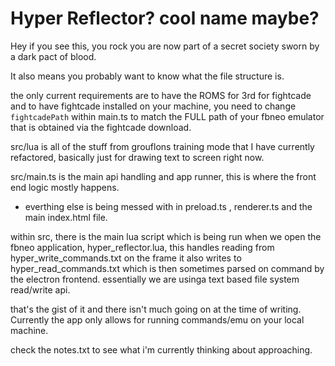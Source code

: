 # Hyper Reflector? cool name maybe?

Hey if you see this, you rock you are now part of a secret society sworn by a dark pact of blood.

It also means you probably want to know what the file structure is.

the only current requirements are to have the ROMS for 3rd for fightcade and to have fightcade installed on your machine, you need to change ```fightcadePath``` within main.ts to match the FULL path of your fbneo emulator that is obtained via the fightcade download.

src/lua is all of the stuff from grouflons training mode that I have currently refactored, basically just for drawing text to screen right now.

src/main.ts is the main api handling and app runner, this is where the front end logic mostly happens.
- everthing else is being messed with in preload.ts , renderer.ts and the main index.html file.


within src, there is the main lua script which is being run when we open the fbneo application, hyper_reflector.lua, this handles reading from hyper_write_commands.txt on the frame
it also writes to hyper_read_commands.txt which is then sometimes parsed on command by the electron frontend. 
essentially we are usinga text based file system read/write api. 

that's the gist of it and there isn't much going on at the time of writing. Currently the app only allows for running commands/emu on your local machine.

check the notes.txt to see what i'm currently thinking about approaching.
